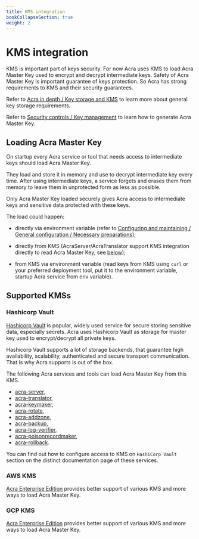 ```yaml
---
title: KMS integration
bookCollapseSection: true
weight: 2
---
```


# KMS integration

KMS is important part of keys security. For now Acra uses KMS to load Acra Master Key used to encrypt and decrypt intermediate keys.
Safety of Acra Master Key is important guarantee of keys protection. So Acra has strong requirements to KMS and their security
guarantees.

Refer to [Acra in depth / Key storage and KMS](/acra/acra-in-depth/architecture/key-storage-and-kms/) to learn more about general key storage requirements.

Refer to [Security controls / Key management](/acra/security-controls/key-management/) to learn how to generate Acra Master Key.


## Loading Acra Master Key

On startup every Acra service or tool that needs access to intermediate keys should load Acra Master Key. 

They load and store it in memory and use to decrypt intermediate key every time. After using intermediate keys, a service forgets and erases them from memory to leave them in unprotected form as less as possible. 

Only Acra Master Key loaded securely gives Acra access to intermediate keys and sensitive data protected with these keys.


The load could happen:

* directly via environment variable (refer to [Configuring and maintaining / General configuration / Necessary preparations](/acra/configuring-maintaining/general-configuration/necessary_prep/));

* directly from KMS (AcraServer/AcraTranslator support KMS integration directly to read Acra Master Key, see [below](#supported-kmss));

* from KMS via environment variable (read keys from KMS using `curl` or your preferred deployment tool, put it to the environment variable, startup Acra service from env variable).


## Supported KMSs

### Hashicorp Vault

[Hashicorp Vault](https://www.vaultproject.io/) is popular, widely used service for secure storing sensitive data, 
especially secrets. Acra uses Hashicorp Vault as storage for master key used to encrypt/decrypt all private keys.

Hashicorp Vault supports a lot of storage backends, that guarantee high availability, scalability, authenticated and 
secure transport communication. That is why Acra supports is out of the box.


The following Acra services and tools can load Acra Master Key from this KMS. 

* [acra-server](/acra/configuring-maintaining/general-configuration/acra-server/#hashicorp-vault),
* [acra-translator](/acra/configuring-maintaining/general-configuration/acra-translator/#hashicorp-vault),
* [acra-keymaker](/acra/configuring-maintaining/general-configuration/acra-keymaker/#hashicorp-vault),
* [acra-rotate](/acra/configuring-maintaining/general-configuration/acra-rotate/#hashicorp-vault), 
* [acra-addzone](/acra/configuring-maintaining/general-configuration/acra-addzone/#hashicorp-vault),
* [acra-backup](/acra/configuring-maintaining/general-configuration/acra-backup/#hashicorp-vault),
* [acra-log-verifier](/acra/configuring-maintaining/general-configuration/acra-log-verifier/#hashicorp-vault),
* [acra-poisonrecordmaker](/acra/configuring-maintaining/general-configuration/acra-poisonrecordmaker/#hashicorp-vault),
* [acra-rollback](/acra/configuring-maintaining/general-configuration/acra-rollback/#hashicorp-vault/).

You can find out how to configure access to KMS on `HashiCorp Vault` section on the distinct documentation page of these services.


### AWS KMS

[Acra Enterprise Edition](/acra/enterprise-edition/) provides better support of various KMS and more ways to load Acra Master Key.


### GCP KMS

[Acra Enterprise Edition](/acra/enterprise-edition/) provides better support of various KMS and more ways to load Acra Master Key.